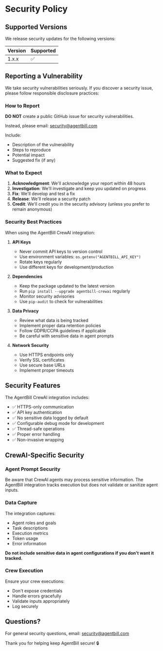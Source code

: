 # Security Policy

## Supported Versions

We release security updates for the following versions:

| Version | Supported          |
| ------- | ------------------ |
| 1.x.x   | :white_check_mark: |

## Reporting a Vulnerability

We take security vulnerabilities seriously. If you discover a security issue, please follow responsible disclosure practices:

### How to Report

**DO NOT** create a public GitHub issue for security vulnerabilities.

Instead, please email: security@agentbill.com

Include:
- Description of the vulnerability
- Steps to reproduce
- Potential impact
- Suggested fix (if any)

### What to Expect

1. **Acknowledgment**: We'll acknowledge your report within 48 hours
2. **Investigation**: We'll investigate and keep you updated on progress
3. **Fix**: We'll develop and test a fix
4. **Release**: We'll release a security patch
5. **Credit**: We'll credit you in the security advisory (unless you prefer to remain anonymous)

### Security Best Practices

When using the AgentBill CrewAI integration:

1. **API Keys**
   - Never commit API keys to version control
   - Use environment variables: `os.getenv("AGENTBILL_API_KEY")`
   - Rotate keys regularly
   - Use different keys for development/production

2. **Dependencies**
   - Keep the package updated to the latest version
   - Run `pip install --upgrade agentbill-crewai` regularly
   - Monitor security advisories
   - Use `pip-audit` to check for vulnerabilities

3. **Data Privacy**
   - Review what data is being tracked
   - Implement proper data retention policies
   - Follow GDPR/CCPA guidelines if applicable
   - Be careful with sensitive data in agent prompts

4. **Network Security**
   - Use HTTPS endpoints only
   - Verify SSL certificates
   - Use secure base URLs
   - Implement proper timeouts

## Security Features

The AgentBill CrewAI integration includes:

- ✅ HTTPS-only communication
- ✅ API key authentication
- ✅ No sensitive data logged by default
- ✅ Configurable debug mode for development
- ✅ Thread-safe operations
- ✅ Proper error handling
- ✅ Non-invasive wrapping

## CrewAI-Specific Security

### Agent Prompt Security
Be aware that CrewAI agents may process sensitive information. The AgentBill integration tracks execution but does not validate or sanitize agent inputs.

### Data Capture
The integration captures:
- Agent roles and goals
- Task descriptions
- Execution metrics
- Token usage
- Error information

**Do not include sensitive data in agent configurations if you don't want it tracked.**

### Crew Execution
Ensure your crew executions:
- Don't expose credentials
- Handle errors gracefully
- Validate inputs appropriately
- Log securely

## Questions?

For general security questions, email: security@agentbill.com

Thank you for helping keep AgentBill secure! 🔒
